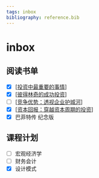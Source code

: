 ```yaml
---
tags: inbox
bibliography: reference.bib
---
```


# inbox

## 阅读书单

- [x] [[投资中最重要的事情]]
- [x] [[彼得林奇的成功投资]]
- [ ] [[竞争优势：透视企业护城河]]
- [x] [[资本回报：穿越资本周期的投资]]
- [x] 巴菲特传 纪念版

## 课程计划

- [ ] 宏观经济学
- [ ] 财务会计
- [x] 设计模式

[//begin]: # "Autogenerated link references for markdown compatibility"
[投资中最重要的事情]: notes/investment/投资中最重要的事情.md "投资中最重要的事情 @marks2011most"
[彼得林奇的成功投资]: notes/investment/彼得林奇的成功投资.md "彼得林奇的成功投资 @lynch2000one"
[竞争优势：透视企业护城河]: notes/investment/竞争优势：透视企业护城河.md "FIXME 竞争优势：透视企业护城河 @greenwald2005competition"
[资本回报：穿越资本周期的投资]: notes/investment/资本回报：穿越资本周期的投资.md "资本回报：穿越资本周期的投资"
[//end]: # "Autogenerated link references"
